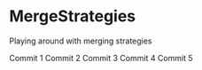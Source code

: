 # MergeStrategies
Playing around with merging strategies

Commit 1
Commit 2
Commit 3
Commit 4
Commit 5